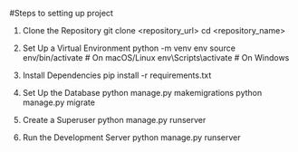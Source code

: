 #Steps to setting up project

1. Clone the Repository
git clone <repository_url>
cd <repository_name>

2. Set Up a Virtual Environment
python -m venv env
source env/bin/activate  # On macOS/Linux
env\Scripts\activate  # On Windows

3. Install Dependencies
pip install -r requirements.txt

4. Set Up the Database
python manage.py makemigrations
python manage.py migrate

5. Create a Superuser
python manage.py runserver

6. Run the Development Server
python manage.py runserver
